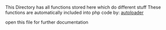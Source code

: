This Directory has all functions stored here which do different stuff
These functions are automatically included into php code by: 
[autoloader](../src/autoload_func.php)

open this file for further documentation